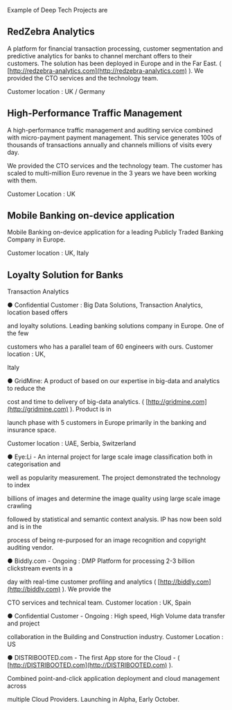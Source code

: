Example of Deep Tech Projects are

## RedZebra Analytics

A platform for financial transaction processing, customer segmentation and predictive analytics for banks to channel merchant offers to their customers. The solution has been deployed in Europe and in the Far East. \( [http://redzebra-analytics.com](http://redzebra-analytics.com) \). We provided the CTO services and the technology team.

Customer location : UK / Germany

## High-Performance Traffic Management

A high-performance traffic management and auditing service combined with micro-payment payment management. This service generates 100s of thousands of transactions annually and channels millions of visits every day.

We provided the CTO services and the technology team. The customer has scaled to multi-million Euro revenue in the 3 years we have been working with them.

Customer Location : UK



## Mobile Banking on-device application

Mobile Banking on-device application for a leading Publicly Traded Banking Company in Europe. 

Customer location : UK, Italy



## Loyalty Solution for Banks

Transaction Analytics

● Confidential Customer : Big Data Solutions, Transaction Analytics, location based offers

and loyalty solutions. Leading banking solutions company in Europe. One of the few

customers who has a parallel team of 60 engineers with ours. Customer location : UK,

Italy

● GridMine: A product of based on our expertise in big-data and analytics to reduce the

cost and time to delivery of big-data analytics. \( [http://gridmine.com](http://gridmine.com) \). Product is in

launch phase with 5 customers in Europe primarily in the banking and insurance space.

Customer location : UAE, Serbia, Switzerland

● Eye:Li - An internal project for large scale image classification both in categorisation and

well as popularity measurement. The project demonstrated the technology to index

billions of images and determine the image quality using large scale image crawling

followed by statistical and semantic context analysis. IP has now been sold and is in the

process of being re-purposed for an image recognition and copyright auditing vendor.

● Biddly.com - Ongoing : DMP Platform for processing 2-3 billion clickstream events in a

day with real-time customer profiling and analytics \( [http://biddly.com](http://biddly.com) \). We provide the

CTO services and technical team. Customer location : UK, Spain

● Confidential Customer - Ongoing : High speed, High Volume data transfer and project

collaboration in the Building and Construction industry. Customer Location : US

● DISTRIBOOTED.com - The first App store for the Cloud - \( [http://DISTRIBOOTED.com](http://DISTRIBOOTED.com) \).

Combined point-and-click application deployment and cloud management across

multiple Cloud Providers. Launching in Alpha, Early October.

